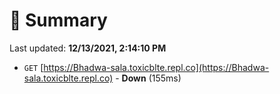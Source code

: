 # 📖 Summary
Last updated: **12/13/2021, 2:14:10 PM**

- `GET` [https://Bhadwa-sala.toxicblte.repl.co](https://Bhadwa-sala.toxicblte.repl.co) - **Down** (155ms)
